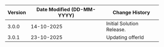 | **Version** | **Date Modified (DD-MM-YYYY)** | **Change History**                     |
|-------------|--------------------------------|----------------------------------------|
| 3.0.0       | 14-10-2025                     | Initial Solution Release.              | 
| 3.0.1		  | 23-10-2025					   | Updating offerId 						|